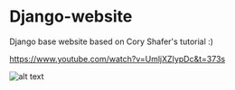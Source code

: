 # Django-website

Django base website based on Cory Shafer's tutorial :) 

https://www.youtube.com/watch?v=UmljXZIypDc&t=373s

![alt text](https://raw.githubusercontent.com/tutorexchange/Django-website/preview.png)
